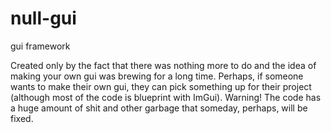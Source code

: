 # null-gui
gui framework

Created only by the fact that there was nothing more to do and the idea of making your own gui was brewing for a long time.
Perhaps, if someone wants to make their own gui, they can pick something up for their project (although most of the code is blueprint with ImGui).
Warning! The code has a huge amount of shit and other garbage that someday, perhaps, will be fixed.
